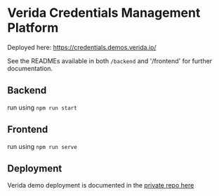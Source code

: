 # Verida Credentials Management Platform

Deployed here: https://credentials.demos.verida.io/

See the READMEs available in both `/backend` and '/frontend' for further documentation. 

## Backend

run using `npm run start`

## Frontend

run using `npm run serve`

## Deployment

Verida demo deployment is documented in the [private repo here](https://github.com/verida/infrastructure/tree/develop/health-credentials-app)
